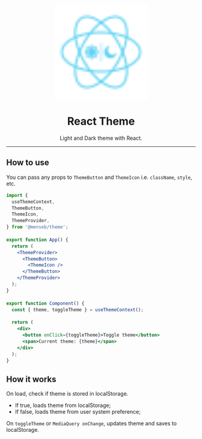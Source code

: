 <div align="center">
    <img
        alt="React Widgets"
        height="250"
        width="250"
        src="logo.svg"
    />
    <h1>
        React Theme
    </h1>
    <p>
        Light and Dark theme with React.
    </p>
</div>

<hr>

## How to use

You can pass any props to `ThemeButton` and `ThemeIcon` i.e. `className`, `style`, etc.

```jsx
import {
  useThemeContext,
  ThemeButton,
  ThemeIcon,
  ThemeProvider,
} from '@menseb/theme';

export function App() {
  return (
    <ThemeProvider>
      <ThemeButton>
        <ThemeIcon />
      </ThemeButton>
    </ThemeProvider>
  );
}

export function Component() {
  const { theme, toggleTheme } = useThemeContext();

  return (
    <div>
      <button onClick={toggleTheme}>Toggle theme</button>
      <span>Current theme: {theme}</span>
    </div>
  );
}
```

## How it works

On load, check if theme is stored in localStorage.

- If true, loads theme from localStorage;
- If false, loads theme from user system preference;

On `toggleTheme` or `MediaQuery onChange`, updates theme and saves to localStorage.
